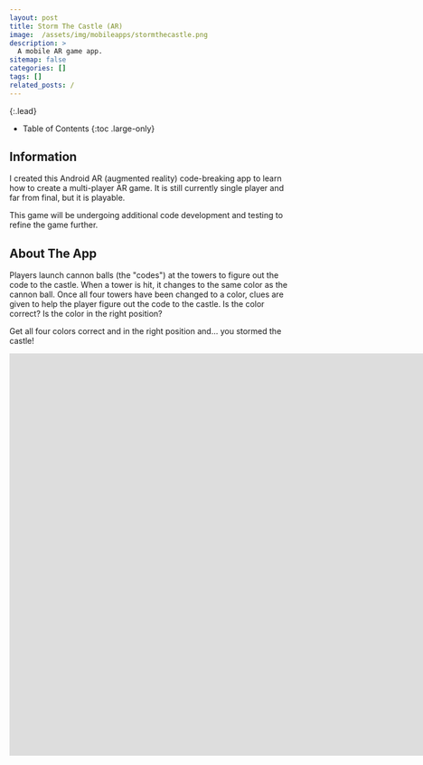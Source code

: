 ```yaml
---
layout: post
title: Storm The Castle (AR)
image:  /assets/img/mobileapps/stormthecastle.png
description: >
  A mobile AR game app.
sitemap: false
categories: []
tags: []
related_posts: /
---
```


{:.lead}

- Table of Contents
{:toc .large-only}

## Information

I created this Android AR (augmented reality) code-breaking app to learn how to create a multi-player AR game.  It is still currently single player and far from final, but it is playable.  

This game will be undergoing additional code development and testing to refine the game further.

## About The App

Players launch cannon balls (the "codes") at the towers to figure out the code to the castle.  When a tower is hit, it changes to the same color as the cannon ball.  Once all four towers have been changed to a color, clues are given to help the player figure out the code to the castle.  Is the color correct?  Is the color in the right position?

Get all four colors correct and in the right position and... you stormed the castle!

<div class="lead aspect-ratio sixteen-nine">
          
<iframe width="1903" height="711" src="https://www.youtube.com/embed/S9uKXzWjue0" frameborder="0" allow="accelerometer; autoplay; clipboard-write; encrypted-media; gyroscope; picture-in-picture" allowfullscreen></iframe>

</div>


 